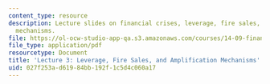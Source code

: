 ```yaml
---
content_type: resource
description: Lecture slides on financial crises, leverage, fire sales, and amplification
  mechanisms.
file: https://ol-ocw-studio-app-qa.s3.amazonaws.com/courses/14-09-financial-crises-january-iap-2016/027f253ad61984bb192f1c5d4c060a17_MIT14_09IAP16_lec3_edit.pdf
file_type: application/pdf
resourcetype: Document
title: 'Lecture 3: Leverage, Fire Sales, and Amplification Mechanisms'
uid: 027f253a-d619-84bb-192f-1c5d4c060a17
---
```

